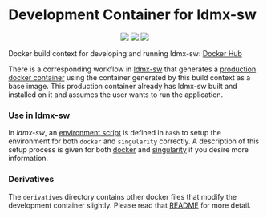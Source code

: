 # Development Container for ldmx-sw

<p align="center">
<img src="https://github.com/LDMX-Software/docker/workflows/Base/badge.svg" />
<img src="https://github.com/LDMX-Software/docker/workflows/Geant4.10.6/badge.svg" />
<img src="https://github.com/LDMX-Software/docker/workflows/Derivatives/badge.svg" />
</p>

Docker build context for developing and running ldmx-sw: [Docker Hub](https://hub.docker.com/repository/docker/ldmx/dev)

There is a corresponding workflow in [ldmx-sw](https://github.com/LDMX-Software/ldmx-sw) that generates a [production docker container](https://hub.docker.com/repository/docker/ldmx/pro) using the container generated by this build context as a base image.
This production container already has ldmx-sw built and installed on it and assumes the user wants to run the application.

### Use in ldmx-sw

In _ldmx-sw_, an [environment script](https://github.com/LDMX-Software/ldmx-sw/blob/master/scripts/ldmx-env.sh) is defined in `bash` to setup the environment for both `docker` and `singularity` correctly.
A description of this setup process is given for both [docker](docs/use_with_docker.md) and [singularity](docs/use_with_singularity.md) if you desire more information.

### Derivatives
The `derivatives` directory contains other docker files that modify the development container slightly.
Please read that [README](derivatives/README.md) for more detail.
